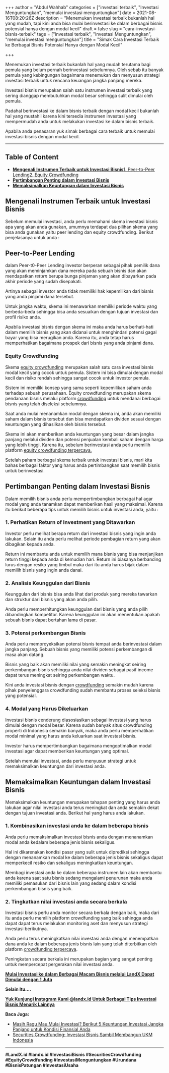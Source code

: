 +++
author = "Abdul Wahhab"
categories = ["investasi terbaik", "Investasi Menguntungkan", "memulai investasi menguntungkan"]
date = 2021-08-16T08:20:26Z
description = "Menemukan investasi terbaik bukanlah hal yang mudah, tapi kini anda bisa mulai berinvestasi ke dalam berbagai bisnis potensial hanya dengan modal kecil"
draft = false
slug = "cara-investasi-bisnis-terbaik"
tags = ["investasi terbaik", "Investasi Menguntungkan", "memulai investasi menguntungkan"]
title = "Simak Cara Investasi Terbaik ke Berbagai Bisnis Potensial Hanya dengan Modal Kecil"

+++


Menemukan investasi terbaik bukanlah hal yang mudah terutama bagi pemula yang belum pernah berinvestasi sebelumnya. Oleh sebab itu banyak pemula yang kebingungan bagaimana menemukan dan menyusun strategi investasi terbaik untuk rencana keuangan jangka panjang mereka.

Investasi bisnis merupakan salah satu instrumen investasi terbaik yang sering dianggap membutuhkan modal besar sehingga sulit dimulai oleh pemula.

Padahal berinvestasi ke dalam bisnis terbaik dengan modal kecil bukanlah hal yang mustahil karena kini tersedia  instrumen investasi yang mempermudah anda untuk melakukan investasi ke dalam bisnis terbaik.

Apabila anda penasaran yuk simak berbagai cara terbaik untuk memulai investasi bisnis dengan modal kecil.

---

## Table of Content

* **[Mengenali Instrumen Terbaik untuk Investasi Bisnis](#mengenali-instrumen-terbaik-untuk-investasi-bisnis)**[1. Peer-to-Peer Lending](#1-peer-to-peer-lending)[2. Equity Crowdfunding](#2-equity-crowdfunding)
* [**Pertimbangan Penting dalam Investasi Bisnis**](#pertimbangan-penting-dalam-investasi-bisnis)
* **[Memaksimalkan Keuntungan dalam Investasi Bisnis](#memaksimalkan-keuntungan-dalam-investasi-bisnis)**

## **Mengenali Instrumen Terbaik untuk Investasi Bisnis**

Sebelum memulai investasi, anda perlu memahami skema investasi bisnis apa yang akan anda gunakan, umumnya terdapat dua pilihan skema yang bisa anda gunakan yaitu peer lending dan equity crowdfunding. Berikut penjelasanya untuk anda :

## Peer-to-Peer Lending

dalam Peer-t0-Peer Lending investor berperan sebagai pihak pemilik dana yang akan meminjamkan dana mereka pada sebuah bisnis dan akan mendapatkan _return_ berupa bunga pinjaman yang akan dibayarkan pada akhir periode yang sudah disepakati.

Artinya sebagai investor anda tidak memiliki hak kepemilikan dari bisnis yang anda pinjami dana tersebut.

Untuk jangka waktu, skema ini menawarkan memiliki periode waktu yang berbeda-beda sehingga bisa anda sesuaikan dengan tujuan investasi dan profil risiko anda.

Apabila investasi bisnis dengan skema ini maka anda harus berhati-hati dalam memilih bisnis yang akan didanai untuk menghindari potensi gagal bayar yang bisa merugikan anda. Karena itu, anda tetap harus memperhatikan bagaimana prospek dari bisnis yang anda pinjami dana.

### **Equity Crowdfunding**

Skema [equity crowdfunding](https://landx.id/) merupakan salah satu cara investasi bisnis modal kecil yang cocok untuk pemula. Sistem ini bisa dimulai dengan modal kecil dan risiko rendah sehingga sangat cocok untuk investor pemula.

Sistem ini memiliki konsep yang sama seperti kepemilikan saham anda terhadap sebuah perusahaan. Equity crowdfunding merupakan skema pendanaan bisnis melalui platform [crowdfunding](https://landx.id/) untuk mendanai berbagai bisnis yang telah diseleksi sebelumnya.

Saat anda mulai menanamkan modal dengan skema ini, anda akan memiliki saham dalam bisnis tersebut dan bisa mendapatkan dividen sesuai dengan keuntungan yang dihasilkan oleh bisnis tersebut.

Skema ini akan memberikan anda keuntungan yang besar dalam jangka panjang melalui dividen dan potensi penjualan kembali saham dengan harga yang lebih tinggi. Karena itu, sebelum berinvestasi anda perlu memilih platform [equity crowdfunding terpercaya.](https://landx.id/)

Setelah paham berbagai skema terbaik untuk investasi bisnis, mari kita bahas berbagai faktor yang harus anda pertimbangkan saat memilih bisnis untuk berinvestasi.

## Pertimbangan Penting dalam Investasi Bisnis

Dalam memilih bisnis anda perlu mempertimbangkan berbagai hal agar modal yang anda tanamkan dapat memberikan hasil yang maksimal. Karena itu berikut beberapa tips untuk memilih bisnis untuk investasi anda, yaitu :

### 1. Perhatikan Return of Investment yang Ditawarkan

Investor perlu melihat berapa return dari investasi bisnis yang ingin anda lakukan. Selain itu anda perlu melihat periode pembagian return yang akan dibagikan kepada anda.

Return ini membantu anda untuk memilih mana bisnis yang bisa menjanjikan return tinggi kepada anda di kemudian hari. Return ini biasanya berbanding lurus dengan resiko yang timbul maka dari itu anda harus bijak dalam memilih bisnis yang ingin anda danai.

### 2. Analisis Keunggulan dari Bisnis

Keunggulan dari bisnis bisa anda lihat dari produk yang mereka tawarkan dan struktur dari bisnis yang akan anda pilih.

Anda perlu memperhitungkan keunggulan dari bisnis yang anda pilih dibandingkan kompetitor. Karena keunggulan ini akan menentukan apakah sebuah bisnis dapat bertahan lama di pasar.

### 3. Potensi perkembangan Bisnis

Anda perlu memproyeksikan potensi bisnis tempat anda berinvestasi dalam jangka panjang. Sebuah bisnis yang memiliki potensi perkembangan di masa akan datang.

Bisnis yang baik akan memiliki nilai yang semakin meningkat seiring perkembangan bisnis sehingga anda nilai dividen sebagai pasif income dapat terus meningkat seiring perkembangan waktu.

Kini anda investasi bisnis dengan [crowdfunding](https://landx.id/) semakin mudah karena pihak penyelenggara crowdfunding sudah membantu proses seleksi bisnis yang potensial.

### 4. Modal yang Harus Dikeluarkan

Investasi bisnis cenderung diasosiasikan sebagai investasi yang harus dimulai dengan modal besar. Karena sudah banyak situs crowdfunding properti di Indonesia semakin banyak, maka anda perlu memperhatikan modal minimal yang harus anda keluarkan saat investasi bisnis.

Investor harus mempertimbangkan bagaimana mengoptimalkan modal investasi agar dapat memberikan keuntungan yang optimal.

Setelah memulai investasi, anda perlu menyusun strategi untuk memaksimalkan keuntungan dari investasi anda.

## **Memaksimalkan Keuntungan dalam Investasi Bisnis**

Memaksimalkan keuntungan merupakan tahapan penting yang harus anda lakukan agar nilai investasi anda terus meningkat dan anda semakin dekat dengan tujuan investasi anda. Berikut hal yang harus anda lakukan.

### 1. Kombinasikan investasi anda ke dalam beberapa bisnis

Anda perlu memaksimalkan investasi bisnis anda dengan menanamkan modal anda kedalam beberapa jenis bisnis sekaligus.

Hal ini dikarenakan kondisi pasar yang sulit untuk diprediksi sehingga dengan menanamkan modal ke dalam beberapa jenis bisnis sekaligus dapat memperkecil resiko dan sekaligus meningkatkan keuntungan.

Membagi investasi anda ke dalam beberapa instrumen lain akan membantu anda karena saat satu bisnis sedang mengalami penurunan maka anda memiliki pemasukan dari bisnis lain yang sedang dalam kondisi perkembangan bisnis yang baik.

### 2. Tingkatkan nilai investasi anda secara berkala

Investasi bisnis perlu anda monitor secara berkala dengan baik, maka dari itu anda perlu memilih platform crowdfunding yang baik sehingga anda dapat dapat terus melakukan monitoring aset dan menyusun strategi investasi berikutnya.

Anda perlu terus meningkatkan nilai investasi anda dengan menempatkan dana anda ke dalam beberapa jenis bisnis lain yang telah diterbitkan oleh platform [crowdfunding terpercaya](https://landx.id/).

Peningkatan secara berkala ini merupakan bagian yang sangat penting untuk mempercepat pergerakan nilai investasi anda.

[**Mulai Investasi ke dalam Berbagai Macam Bisnis melalui LandX Dapat Dimulai dengan 1 Juta**](https://landx.id/)

**Selain Itu....**

[**Yuk Kunjungi Instagram Kami @landx.id Untuk Berbagai Tips Investasi Bisnis Menarik Lainnya**](https://www.instagram.com/landx.id/?utm_medium=copy_link)

**Baca Juga:**

* [Masih Ragu Mau Mulai Investasi? Berikut 5 Keuntungan Investasi Jangka Panjang untuk Kondisi Finansial Anda](https://landx.id/blog/keuntungan-investasi-untuk-jangka-panjang/)
* [Securities Crowdfunding: Investasi Bisnis Sambil Membangun UKM Indonesia](https://landx.id/blog/investasi-umkm-melalui-securities-crowdfunding/)

---

**#LandX.id    #landx.id    #InvestasiBisnis    #SecuritiesCrowdfunding    #EquityCrowdfunding    #InvestasiMenguntungkan    #Urundana    #BisnisPatungan    #InvestasiUsaha**

